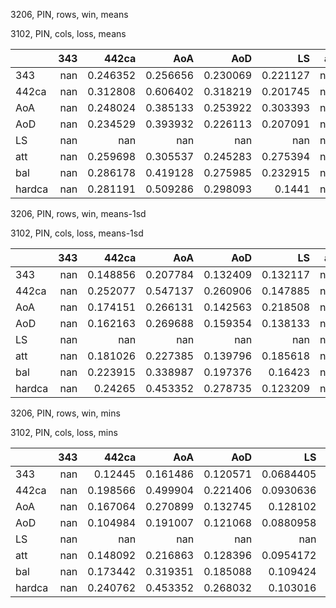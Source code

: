 3206, PIN, rows, win, means

3102, PIN, cols, loss, means

|        |   343 |      442ca |        AoA |        AoD |         LS |   att |        bal |     hardca |
|:-------|------:|-----------:|-----------:|-----------:|-----------:|------:|-----------:|-----------:|
| 343    |   nan |   0.246352 |   0.256656 |   0.230069 |   0.221127 |   nan |   0.169858 |   0.297632 |
| 442ca  |   nan |   0.312808 |   0.606402 |   0.318219 |   0.201745 |   nan |   0.336936 |   0.294427 |
| AoA    |   nan |   0.248024 |   0.385133 |   0.253922 |   0.303393 |   nan |   0.246349 |   0.328905 |
| AoD    |   nan |   0.234529 |   0.393932 |   0.226113 |   0.207091 |   nan |   0.222147 |   0.250674 |
| LS     |   nan | nan        | nan        | nan        | nan        |   nan | nan        | nan        |
| att    |   nan |   0.259698 |   0.305537 |   0.245283 |   0.275394 |   nan |   0.215577 |   0.335182 |
| bal    |   nan |   0.286178 |   0.419128 |   0.275985 |   0.232915 |   nan |   0.259278 |   0.318266 |
| hardca |   nan |   0.281191 |   0.509286 |   0.298093 |   0.1441   |   nan |   0.274759 |   0.271601 |

3206, PIN, rows, win, means-1sd

3102, PIN, cols, loss, means-1sd

|        |   343 |      442ca |        AoA |        AoD |         LS |   att |         bal |     hardca |
|:-------|------:|-----------:|-----------:|-----------:|-----------:|------:|------------:|-----------:|
| 343    |   nan |   0.148856 |   0.207784 |   0.132409 |   0.132117 |   nan |   0.0976798 |   0.18585  |
| 442ca  |   nan |   0.252077 |   0.547137 |   0.260906 |   0.147885 |   nan |   0.264499  |   0.249292 |
| AoA    |   nan |   0.174151 |   0.266131 |   0.142563 |   0.218508 |   nan |   0.158089  |   0.227444 |
| AoD    |   nan |   0.162163 |   0.269688 |   0.159354 |   0.138133 |   nan |   0.126183  |   0.18176  |
| LS     |   nan | nan        | nan        | nan        | nan        |   nan | nan         | nan        |
| att    |   nan |   0.181026 |   0.227385 |   0.139796 |   0.185618 |   nan |   0.132323  |   0.24016  |
| bal    |   nan |   0.223915 |   0.338987 |   0.197376 |   0.16423  |   nan |   0.187934  |   0.267878 |
| hardca |   nan |   0.24265  |   0.453352 |   0.278735 |   0.123209 |   nan |   0.239764  |   0.268952 |

3206, PIN, rows, win, mins

3102, PIN, cols, loss, mins

|        |   343 |      442ca |        AoA |        AoD |          LS |   att |         bal |     hardca |
|:-------|------:|-----------:|-----------:|-----------:|------------:|------:|------------:|-----------:|
| 343    |   nan |   0.12445  |   0.161486 |   0.120571 |   0.0684405 |   nan |   0.0644177 |   0.16621  |
| 442ca  |   nan |   0.198566 |   0.499904 |   0.221406 |   0.0930636 |   nan |   0.202295  |   0.222251 |
| AoA    |   nan |   0.167064 |   0.270899 |   0.132745 |   0.128102  |   nan |   0.0985353 |   0.224128 |
| AoD    |   nan |   0.104984 |   0.191007 |   0.121068 |   0.0880958 |   nan |   0.0829088 |   0.157901 |
| LS     |   nan | nan        | nan        | nan        | nan         |   nan | nan         | nan        |
| att    |   nan |   0.148092 |   0.216863 |   0.128396 |   0.0954172 |   nan |   0.0829439 |   0.213228 |
| bal    |   nan |   0.173442 |   0.319351 |   0.185088 |   0.109424  |   nan |   0.12912   |   0.2505   |
| hardca |   nan |   0.240762 |   0.453352 |   0.268032 |   0.103016  |   nan |   0.211806  |   0.268952 |

